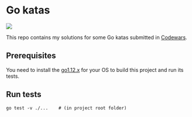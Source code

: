 # Go katas

![](https://www.codewars.com/users/besterboris/badges/micro)

This repo contains my solutions for some Go katas submitted in [Codewars](https://www.codewars.com).

## Prerequisites

You need to install the [go1.12.x](https://go.dev/dl/) for your OS to build this project and run its tests.

## Run tests

```shell
go test -v ./...    # (in project root folder)
```
